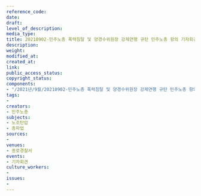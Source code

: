 ```yaml
---
reference_code: 
date: 
draft: 
level_of_description: 
media_type: 
title: 20210902-민주노총 폭력침탈 및 양경수위원장 강제연행 규탄 민주노총 항의 기자회견
description: 
weight: 
modified_at: 
created_at: 
link: 
public_access_status: 
copyright_status: 
components:
- "/2021년/9월/20210902-민주노총 폭력침탈 및 양경수위원장 강제연행 규탄 민주노총 항의 기자회견/_1D20367.jpg"
tags:
- 
creators:
- 민주노총
subjects:
- 노조탄압
- 총파업
sources:
- 
venues:
- 종로경찰서
events:
- 기자회견
culture_workers:
- 
issues:
- 
---
```

